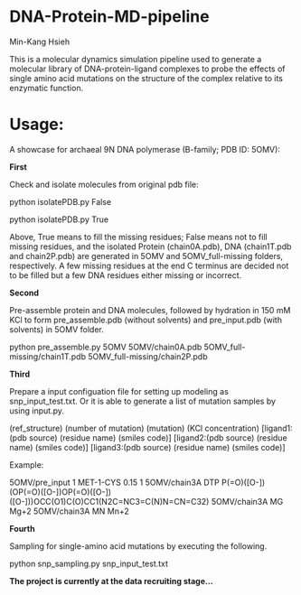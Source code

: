 # DNA-Protein-MD-pipeline

Min-Kang Hsieh

This is a molecular dynamics simulation pipeline used to generate a molecular library of DNA-protein-ligand complexes to probe the effects of single amino acid mutations on the structure of the complex relative to its enzymatic function.

# Usage:
A showcase for archaeal 9N DNA polymerase (B-family; PDB ID: 5OMV):

**First**

Check and isolate molecules from original pdb file:

python isolatePDB.py False

python isolatePDB.py True

Above, True means to fill the missing residues; False means not to fill missing residues, and the isolated Protein (chain0A.pdb), DNA (chain1T.pdb and chain2P.pdb) are generated in 5OMV and 5OMV_full-missing folders, respectively. A few missing residues at the end C terminus are decided not to be filled but a few DNA residues either missing or incorrect.

**Second**

Pre-assemble protein and DNA molecules, followed by hydration in 150 mM KCl to form pre_assemble.pdb (without solvents) and pre_input.pdb (with solvents) in 5OMV folder.

python pre_assemble.py 5OMV 5OMV/chain0A.pdb 5OMV_full-missing/chain1T.pdb 5OMV_full-missing/chain2P.pdb

**Third**

Prepare a input configuation file for setting up modeling as snp_input_test.txt. Or it is able to generate a list of mutation samples by using input.py.

(ref_structure) (number of mutation) (mutation) (KCl concentration) [ligand1:(pdb source) (residue name) (smiles code)] [ligand2:(pdb source) (residue name) (smiles code)] [ligand3:(pdb source) (residue name) (smiles code)] 

Example:

5OMV/pre_input 1 MET-1-CYS 0.15 1 5OMV/chain3A DTP P(=O)([O-])(OP(=O)([O-])OP(=O)([O-])([O-]))OCC(O1)C(O)CC1(N2C=NC3=C(N)N=CN=C32) 5OMV/chain3A MG Mg+2 5OMV/chain3A MN Mn+2

**Fourth**

Sampling for single-amino acid mutations by executing the following.

python snp_sampling.py snp_input_test.txt 

**The project is currently at the data recruiting stage...**




